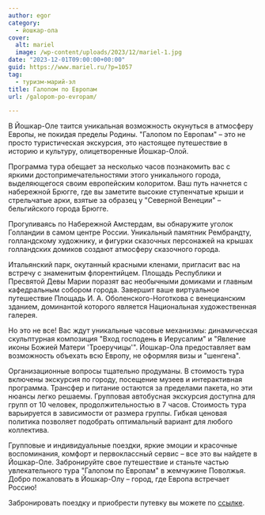 ```yaml
---
author: egor
category:
  - йошкар-ола
cover:
  alt: mariel
  image: /wp-content/uploads/2023/12/mariel-1.jpg
date: "2023-12-01T09:00:00+00:00"
guid: https://www.mariel.ru/?p=1057
tag:
  - туризм-марий-эл
title: Галопом по Европам
url: /galopom-po-evropam/

---
```

В Йошкар-Оле таится уникальная возможность окунуться в атмосферу Европы, не покидая пределы Родины. "Галопом по Европам" – это не просто туристическая экскурсия, это настоящее путешествие в историю и культуру, олицетворенные Йошкар-Олой.

Программа тура обещает за несколько часов познакомить вас с яркими достопримечательностями этого уникального города, выделяющегося своим европейским колоритом. Ваш путь начнется с набережной Брюгге, где вы заметите высокие ступенчатые крыши и стрельчатые арки, взятые за образец у "Северной Венеции" – бельгийского города Брюгге.

Прогуливаясь по Набережной Амстердам, вы обнаружите уголок Голландии в самом центре России. Уникальный памятник Рембрандту, голландскому художнику, и фигурки сказочных персонажей на крышах голландских домиков создают атмосферу сказочного города.

Итальянский парк, окутанный красными кленами, пригласит вас на встречу с знаменитым флорентийцем. Площадь Республики и Пресвятой Девы Марии поразят вас необычными домиками и главным кафедральным собором города. Завершит ваше виртуальное путешествие Площадь И. А. Оболенского-Ноготкова с венецианским зданием, доминантой которого является Национальная художественная галерея.

Но это не все! Вас ждут уникальные часовые механизмы: динамическая скульптурная композиция "Вход господень в Иерусалим" и "Явление иконы Божией Матери 'Троеручицы'". Йошкар-Ола предоставляет вам возможность объехать всю Европу, не оформляя визы и "шенгена".

Организационные вопросы тщательно продуманы. В стоимость тура включены экскурсия по городу, посещение музеев и интерактивная программа. Трансфер и питание остаются за пределами пакета, но эти нюансы легко решаемы. Групповая автобусная экскурсия доступна для групп от 10 человек, продолжительностью в 7 часов. Стоимость тура варьируется в зависимости от размера группы. Гибкая ценовая политика позволяет подобрать оптимальный вариант для любого коллектива.

Групповые и индивидуальные поездки, яркие эмоции и красочные воспоминания, комфорт и первоклассный сервис – все это вы найдете в Йошкар-Оле. Забронируйте свое путешествие и станьте частью увлекательного тура "Галопом по Европам" в жемчужине Поволжья. Добро пожаловать в Йошкар-Олу – город, где Европа встречает Россию!

Забронировать поездку и приобрести путевку вы можете по [ссылке](https://vmuzey.com/event/avtobusno-peshehodnaya-ekskursiya-galopom-po-evropam).
